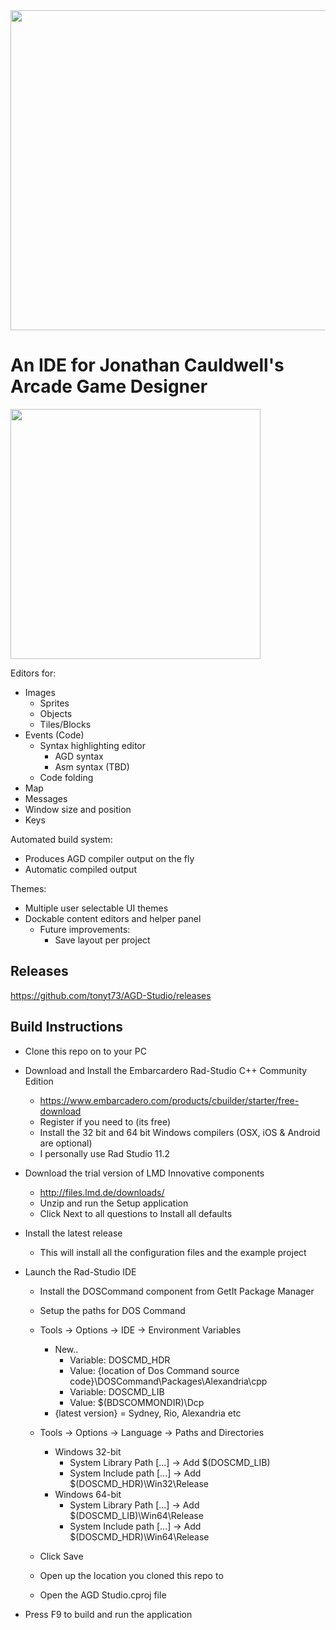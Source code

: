 <img src="Screenshots/Welcome.png" width="512">

# An IDE for Jonathan Cauldwell's Arcade Game Designer

<img src="Screenshots/IDE.png" height=400>

Editors for:
* Images 
  * Sprites
  * Objects
  * Tiles/Blocks
* Events (Code)
  * Syntax highlighting editor
    * AGD syntax
    * Asm syntax (TBD)
  * Code folding
* Map
* Messages
* Window size and position
* Keys

Automated build system:
* Produces AGD compiler output on the fly
* Automatic compiled output

Themes:
* Multiple user selectable UI themes
* Dockable content editors and helper panel
  * Future improvements:
    * Save layout per project

## Releases
https://github.com/tonyt73/AGD-Studio/releases

## Build Instructions

* Clone this repo on to your PC
* Download and Install the Embarcardero Rad-Studio C++ Community Edition
  * https://www.embarcadero.com/products/cbuilder/starter/free-download
  * Register if you need to (its free)
  * Install the 32 bit and 64 bit Windows compilers (OSX, iOS & Android are optional)
  * I personally use Rad Studio 11.2
* Download the trial version of LMD Innovative components
  * http://files.lmd.de/downloads/
  * Unzip and run the Setup application
  * Click Next to all questions to Install all defaults

* Install the latest release
  * This will install all the configuration files and the example project

* Launch the Rad-Studio IDE
  * Install the DOSCommand component from GetIt Package Manager
   * Setup the paths for DOS Command
   * Tools -> Options -> IDE -> Environment Variables
     * New..
        * Variable: DOSCMD_HDR
        * Value: {location of Dos Command source code}\DOSCommand\Packages\Alexandria\cpp
        * Variable: DOSCMD_LIB
        * Value: $(BDSCOMMONDIR)\Dcp
     * {latest version} = Sydney, Rio, Alexandria etc
   * Tools -> Options -> Language -> Paths and Directories
     * Windows 32-bit
        * System Library Path [...] -> Add $(DOSCMD_LIB)
        * System Include path [...] -> Add $(DOSCMD_HDR)\Win32\Release
     * Windows 64-bit
        * System Library Path [...] -> Add $(DOSCMD_LIB)\Win64\Release
        * System Include path [...] -> Add $(DOSCMD_HDR)\Win64\Release
    * Click Save


  * Open up the location you cloned this repo to
  * Open the AGD Studio.cproj file
* Press F9 to build and run the application

